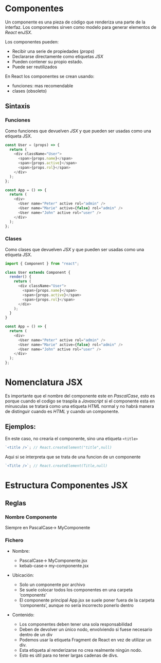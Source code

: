 # Componentes

Un componente es una pieza de código que renderiza una parte de la interfaz. Los componentes sirven como modelo para generar elementos de _React_ en*JSX*.

Los componentes pueden:

- Recibir una serie de propiedades (_props_)
- Declararse directamente como etiquetas _JSX_
- Pueden contener su propio estado.
- Puede ser reutilizados

En React los componentes se crean usando:

- funciones: mas recomendable
- clases (obsoleto)

## Sintaxis

### Funciones

Como funciones que devuelven _JSX_ y que pueden ser usadas como una etiqueta JSX.

```js
const User = (props) => {
  return (
    <div className="User">
      <span>{props.name}</span>
      <span>{props.active}</span>
      <span>{props.rol}</span>
    </div>
  );
};

const App = () => {
  return (
    <div>
      <User name="Peter" active rol="admin" />
      <User name="Marie" active={false} rol="admin" />
      <User name="John" active rol="user" />
    </div>
  );
};
```

### Clases

Como clases que devuelven _JSX_ y que pueden ser usadas como una etiqueta JSX.

```js
import { Component } from "react";

class User extends Component {
  render() {
    return (
      <div className="User">
        <span>{props.name}</span>
        <span>{props.active}</span>
        <span>{props.rol}</span>
      </div>
    );
  }
}

const App = () => {
  return (
    <div>
      <User name="Peter" active rol="admin" />
      <User name="Marie" active={false} rol="admin" />
      <User name="John" active rol="user" />
    </div>
  );
};
```

# Nomenclatura JSX

Es importante que el nombre del componente este en _PascalCase_, esto es porque cuando el codigo se traspila a _Javascript_ si el componente esta en minusculas se tratará como una etiqueta _HTML_ normal y no habrá manera de distinguir cuando es _HTML_ y cuando un componente.

## Ejemplos:

En este caso, no crearia el componente, sino una etiqueta `<title>`

```js
`<title />`; // React.createElement("title",null)
```

Aqui si se interpreta que se trata de una funcion de un componente

```js
`<Title />`; // React.createElement(Title,null)
```

# Estructura Componentes JSX

## Reglas

### Nombre Componente

Siempre en PascalCase-> MyComponente

### Fichero

- Nombre:

  - PascalCase-> MyComponente.jsx
  - kebab-case-> my-componente.jsx

- Ubicación:

  - Solo un componente por archivo
  - Se suele colocar todos los componentes en una carpeta ‘components’
  - El componente principal App.jsx se suele poner fuera de la carpeta ‘components’, aunque no sería incorrecto ponerlo dentro

- Contenido:
  - Los componentes deben tener una sola responsabilidad
  - Deben de devolver un único nodo, envolviendo si fuese necesario dentro de un div
  - Podemos usar la etiqueta Fragment de React en vez de utilizar un div.
  - Esta etiqueta al renderizarse no crea realmente ningún nodo.
  - Esto es útil para no tener largas cadenas de divs.
